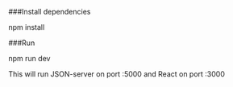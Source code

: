 ###Install dependencies

npm install

###Run

npm run dev

This will run JSON-server on port :5000 and React on port :3000
